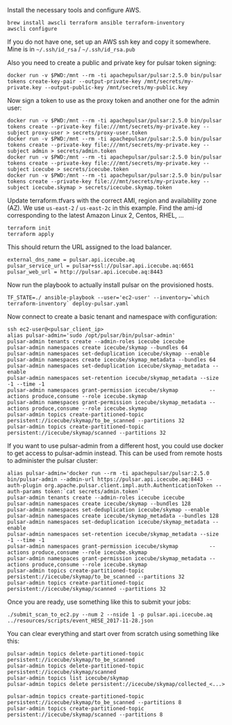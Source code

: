 Install the necessary tools and configure AWS.
```
brew install awscli terraform ansible terraform-inventory
awscli configure
```

If you do not have one, set up an AWS ssh key and copy it somewhere.
Mine is in `~/.ssh/id_rsa`  /  `~/.ssh/id_rsa.pub`

Also you need to create a public and private key for pulsar token signing:
```
docker run -v $PWD:/mnt --rm -ti apachepulsar/pulsar:2.5.0 bin/pulsar tokens create-key-pair --output-private-key /mnt/secrets/my-private.key --output-public-key /mnt/secrets/my-public.key
```

Now sign a token to use as the proxy token and another one for the admin user:
```
docker run -v $PWD:/mnt --rm -ti apachepulsar/pulsar:2.5.0 bin/pulsar tokens create --private-key file:///mnt/secrets/my-private.key --subject proxy-user > secrets/proxy-user.token
docker run -v $PWD:/mnt --rm -ti apachepulsar/pulsar:2.5.0 bin/pulsar tokens create --private-key file:///mnt/secrets/my-private.key --subject admin > secrets/admin.token
docker run -v $PWD:/mnt --rm -ti apachepulsar/pulsar:2.5.0 bin/pulsar tokens create --private-key file:///mnt/secrets/my-private.key --subject icecube > secrets/icecube.token
docker run -v $PWD:/mnt --rm -ti apachepulsar/pulsar:2.5.0 bin/pulsar tokens create --private-key file:///mnt/secrets/my-private.key --subject icecube.skymap > secrets/icecube.skymap.token
```

Update terraform.tfvars with the correct AMI, region and availability zone (AZ).
We use `us-east-2` / `us-east-2c` in this example.
Find the ami-id corresponding to the latest Amazon Linux 2, Centos, RHEL, ...

```
terraform init
terraform apply
```

This should return the URL assigned to the load balancer.
```
external_dns_name = pulsar.api.icecube.aq
pulsar_service_url = pulsar+ssl://pulsar.api.icecube.aq:6651
pulsar_web_url = http://pulsar.api.icecube.aq:8443
```

Now run the playbook to actually install pulsar on the provisioned hosts.
```
TF_STATE=./ ansible-playbook --user='ec2-user' --inventory=`which terraform-inventory` deploy-pulsar.yaml
```

Now connect to create a basic tenant and namespace with configuration:
```
ssh ec2-user@<pulsar_client_ip>
alias pulsar-admin='sudo /opt/pulsar/bin/pulsar-admin'
pulsar-admin tenants create --admin-roles icecube icecube
pulsar-admin namespaces create icecube/skymap --bundles 64
pulsar-admin namespaces set-deduplication icecube/skymap --enable
pulsar-admin namespaces create icecube/skymap_metadata --bundles 64
pulsar-admin namespaces set-deduplication icecube/skymap_metadata --enable
pulsar-admin namespaces set-retention icecube/skymap_metadata --size -1 --time -1
pulsar-admin namespaces grant-permission icecube/skymap          --actions produce,consume --role icecube.skymap
pulsar-admin namespaces grant-permission icecube/skymap_metadata --actions produce,consume --role icecube.skymap
pulsar-admin topics create-partitioned-topic persistent://icecube/skymap/to_be_scanned --partitions 32
pulsar-admin topics create-partitioned-topic persistent://icecube/skymap/scanned --partitions 32
```

If you want to use pulsar-admin from a different host, you could use docker to get access
to pulsar-admin instead.
This can be used from remote hosts to administer the pulsar cluster:
```
alias pulsar-admin='docker run --rm -ti apachepulsar/pulsar:2.5.0 bin/pulsar-admin --admin-url https://pulsar.api.icecube.aq:8443 --auth-plugin org.apache.pulsar.client.impl.auth.AuthenticationToken --auth-params token:`cat secrets/admin.token`'
pulsar-admin tenants create --admin-roles icecube icecube
pulsar-admin namespaces create icecube/skymap --bundles 128
pulsar-admin namespaces set-deduplication icecube/skymap --enable
pulsar-admin namespaces create icecube/skymap_metadata --bundles 128
pulsar-admin namespaces set-deduplication icecube/skymap_metadata --enable
pulsar-admin namespaces set-retention icecube/skymap_metadata --size -1 --time -1
pulsar-admin namespaces grant-permission icecube/skymap          --actions produce,consume --role icecube.skymap
pulsar-admin namespaces grant-permission icecube/skymap_metadata --actions produce,consume --role icecube.skymap
pulsar-admin topics create-partitioned-topic persistent://icecube/skymap/to_be_scanned --partitions 32
pulsar-admin topics create-partitioned-topic persistent://icecube/skymap/scanned --partitions 32
```

Once you are ready, use something like this to submit your jobs:

```
./submit_scan_to_ec2.py --num 2 --nside 1 -p pulsar.api.icecube.aq ../resources/scripts/event_HESE_2017-11-28.json
```

You can clear everything and start over from scratch using something like this: 

```
pulsar-admin topics delete-partitioned-topic persistent://icecube/skymap/to_be_scanned
pulsar-admin topics delete-partitioned-topic persistent://icecube/skymap/scanned
pulsar-admin topics list icecube/skymap
pulsar-admin topics delete persistent://icecube/skymap/collected_<...>

pulsar-admin topics create-partitioned-topic persistent://icecube/skymap/to_be_scanned --partitions 8
pulsar-admin topics create-partitioned-topic persistent://icecube/skymap/scanned --partitions 8
```
